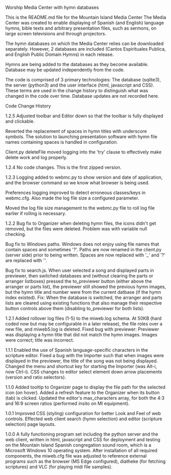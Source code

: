 Worship Media Center with hymn databases

This is the README.md file for the Mountain Island Media Center The Media Center was created to enable displaying of Spanish (and English) language hymns, bible texts and arbitrary presentation files, such as sermons, on large screen televisions and through projectors.

The hymn databases on which the Media Center relies can be downloaded separately. However, 2 databases are included (Cantos Espirituales Publica, and English Public Domain Hymns) in each release.

Hymns are being added to the databases as they become available. Database may be updated independently from the code.

The code is comprised of 3 primary technologies: The database (sqlite3), the server (python3) and the user interface (html, javascript and CSS). These terms are used in the change history to distinguish what was changed in the code over time. Database updates are not recorded here.

Code Change History

1.2.5 Adjusted toolbar and Editor down so that the toolbar is fully displayed and clickable.

Reverted the replacement of spaces in hymn titles with underscore symbols. The solution to launching presentation software with hymn file names containing spaces is handled in configuration.

Client.py deleteFile moved logging into the 'try' clause to effectively make delete work and log properly.

1.2.4 No code changes. This is the first zipped version.

1.2.3 Logging added to webmc.py to show version and date of application, and the browser command so we know what browser is being used.

Preferences logging improved to detect erroneous classes/keys in webmc.cfg. Also made the log file size a configured parameter.

Moved the log file size management to the webmc.py file to roll log file earlier if rolling is necessary.

1.2.2 Bug fix to Organizer when deleting hymn files, the icons didn't get removed, but the files were deleted. Problem was with variable null checking.

Bug fix to Windows paths. Windows does not enjoy using file names that contain spaces and sometimes '?'. Paths are now renamed in the client.py (server side) prior to being written. Spaces are now replaced with '_' and '?' are replaced with ''.

Bug fix to search.js. When user selected a song and displayed parts in previewer, then switched databases and (without clearing the parts or arranger listboxes) pressed the to_previewer button (either above the arranger or parts list), the previewer still showed the previous hymn images, but the hymn title and number were from the current datbase (if the hymn index existed). Fix: When the database is switched, the arranger and parts lists are cleared using existing functions that also manage their respective button controls above them (disabling to_previewer for both lists).

1.2.1 Added rollover log files (1-5) to the miweb.log schema. At 50KB (hard coded now but may be configurable in a later release), the file roles over a new file, and miweb5.log is deleted. Fixed bug with previewer: Previewer was displaying a hymn title that did not match the hymn images. Images were correct; title was incorrect.

1.1.1 Enabled the use of Spanish language-specific characters in the scripture editor. Fixed a bug with the Importer such that when images were displayed in the previewer, the title of the song was not being displayed. Changed the menu and shortcut key for starting the Importer (was Alt-i, now Ctrl-i). CSS changes to editor select element down arrow placements (version and ratio selectors).

1.1.0 Added tooltip to Organizer page to display the file path for the selected icon (on hover). Added a refresh feature to the Organizer when its button (tab) is clicked. Updated the editor's max_characters array, for both the 4:3 and 16:9 screen ratios (performed insito on MI equipment).

1.0.1 Improved CSS (styling) configuration for better Look and Feel of web controls. Effected web client search (hymn selection) and editor (scripture selection) page layouts.

1.0.0 A fully functioning program set including the python server and the web client, written in html, javascript and CSS for deployment and testing on the Mountain Island Spanish congregation sound room, which is a Microsoft Windows 10 operating system. After installation of all required components, the miweb.cfg file was adjusted to reference external programs such as the browser (MS Edge configured), diatheke (for fetching scriptures) and VLC (for playing midi file samples).
